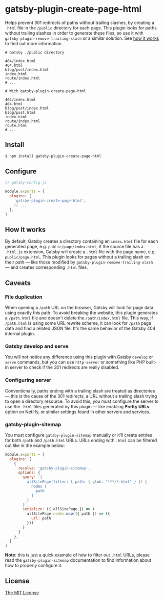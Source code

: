 # gatsby-plugin-create-page-html

Helps prevent 301 redirects of paths without trailing slashes, by creating a
`.html` file in the `/public` directory for each page. This plugin looks for
paths without trailing slashes in order to generate these files, so use it with
`gatsby-plugin-remove-trailing-slash` or a similar solution. See
[how it works](#how-it-works) to find out more information.

```
# Gatsby ./public directory

404/index.html
404.html
blog/post/index.html
index.html
route/index.html
# ...
```

```
# With gatsby-plugin-create-page-html

404/index.html
404.html
blog/post/index.html
blog/post.html
index.html
route/index.html
route.html
# ...
```

## Install

```bash
$ npm install gatsby-plugin-create-page-html
```

## Configure

```javascript
// gatsby-config.js

module.exports = {
  plugins: [
    'gatsby-plugin-create-page-html',
    // ...
  ],
}
```

## How it works

By default, Gatsby creates a directory containing an `index.html` file for each
generated page, e.g. `public/page/index.html`; if the source file has a
`.html.js` extension, Gatsby will create a `.html` file with the page name, e.g.
`public/page.html`. This plugin looks for pages without a trailing slash on
their path — like those modified by `gatsby-plugin-remove-trailing-slash` — and
creates corresponding `.html` files.

## Caveats

### File duplication

When opening a `/path` URL on the browser, Gatsby will look for page data
using exactly this path. To avoid breaking the website, this plugin generates a
`/path.html` file and doesn't delete the `/path/index.html` file. This way,
if `/path.html` is using some URL rewrite scheme, it can look for `/path` page
data and find a related JSON file. It's the same behavior of the Gatsby 404
internal plugin.

### Gatsby develop and serve

You will not notice any difference using this plugin with Gatsby `develop` or
`serve` commands, but you can use `http-server` or something like PHP built-in
server to check if the 301 redirects are really disabled.

### Configuring server

Conventionally, paths ending with a trailing slash are treated as directories —
this is the cause of the 301 redirects, a URL without a trailing slash trying to
open a directory resource. To avoid this, you must configure the server to use
the `.html` files generated by this plugin — like enabling __Pretty URLs__
option on Netlify, or similar settings found in other servers and services.

### gatsby-plugin-sitemap

You must configure `gatsby-plugin-sitemap` manually or it'll create entries for
both `/path` and `/path.html` URLs. URLs ending with `.html` can be filtered out
like in the example below:

```js
module.exports = {
  plugins: [
    {
      resolve: 'gatsby-plugin-sitemap',
      options: {
        query: `{
          allSitePage(filter: { path: { glob: "!**/*.html" } }) {
            nodes {
              path
            }
          }
        }`,
        serialize: ({ allSitePage }) => (
          allSitePage.nodes.map(({ path }) => ({
            url: path
          }))
        )
      }
    },
  ]
}
```

__Note:__ this is just a quick example of how to filter out `.html` URLs, please
read the `gatsby-plugin-sitemap` documentation to find information about how to
properly configure it.

## License

[The MIT License](./LICENSE)
